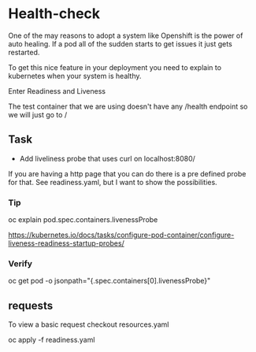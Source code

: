 # Health-check

One of the may reasons to adopt a system like Openshift is the power of auto healing.
If a pod all of the sudden starts to get issues it just gets restarted.

To get this nice feature in your deployment you need to explain to kubernetes when your system is healthy.

Enter Readiness and Liveness

The test container that we are using doesn't have any /health endpoint so we will just go to /

## Task

- Add liveliness probe that uses curl on localhost:8080/

If you are having a http page that you can do there is a pre defined probe for that.
See readiness.yaml, but I want to show the possibilities.

### Tip

oc explain pod.spec.containers.livenessProbe

https://kubernetes.io/docs/tasks/configure-pod-container/configure-liveness-readiness-startup-probes/

### Verify

oc get pod <pod-name> -o jsonpath="{.spec.containers[0].livenessProbe}"

## requests

To view a basic request checkout resources.yaml

oc apply -f readiness.yaml
